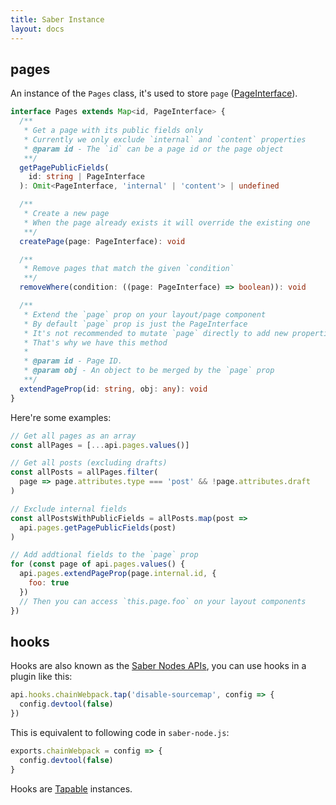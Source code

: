 ```yaml
---
title: Saber Instance
layout: docs
---
```


## pages

An instance of the `Pages` class, it's used to store `page` ([PageInterface](./page-interface.md)).

```ts
interface Pages extends Map<id, PageInterface> {
  /**
   * Get a page with its public fields only
   * Currently we only exclude `internal` and `content` properties
   * @param id - The `id` can be a page id or the page object
   **/
  getPagePublicFields(
    id: string | PageInterface
  ): Omit<PageInterface, 'internal' | 'content'> | undefined

  /**
   * Create a new page
   * When the page already exists it will override the existing one
   **/
  createPage(page: PageInterface): void

  /**
   * Remove pages that match the given `condition`
   **/
  removeWhere(condition: ((page: PageInterface) => boolean)): void

  /**
   * Extend the `page` prop on your layout/page component
   * By default `page` prop is just the PageInterface
   * It's not recommended to mutate `page` directly to add new properties
   * That's why we have this method
   *
   * @param id - Page ID.
   * @param obj - An object to be merged by the `page` prop
   **/
  extendPageProp(id: string, obj: any): void
}
```

Here're some examples:

```js
// Get all pages as an array
const allPages = [...api.pages.values()]

// Get all posts (excluding drafts)
const allPosts = allPages.filter(
  page => page.attributes.type === 'post' && !page.attributes.draft
)

// Exclude internal fields
const allPostsWithPublicFields = allPosts.map(post =>
  api.pages.getPagePublicFields(post)
)

// Add addtional fields to the `page` prop
for (const page of api.pages.values() {
  api.pages.extendPageProp(page.internal.id, {
    foo: true
  })
  // Then you can access `this.page.foo` on your layout components
})
```

## hooks

Hooks are also known as the [Saber Nodes APIs](./node-apis.md), you can use hooks in a plugin like this:

```js
api.hooks.chainWebpack.tap('disable-sourcemap', config => {
  config.devtool(false)
})
```

This is equivalent to following code in `saber-node.js`:

```js
exports.chainWebpack = config => {
  config.devtool(false)
}
```

Hooks are [Tapable](https://github.com/webpack/tapable) instances.
